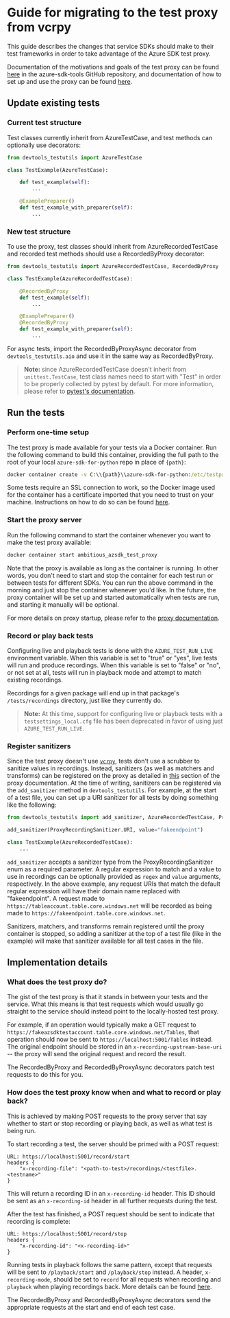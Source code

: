 # Guide for migrating to the test proxy from vcrpy

This guide describes the changes that service SDKs should make to their test frameworks in order to take advantage of
the Azure SDK test proxy.

Documentation of the motivations and goals of the test proxy can be found [here][general_docs] in the azure-sdk-tools
GitHub repository, and documentation of how to set up and use the proxy can be found [here][detailed_docs].

## Update existing tests

### Current test structure

Test classes currently inherit from AzureTestCase, and test methods can optionally use decorators:

```py
from devtools_testutils import AzureTestCase

class TestExample(AzureTestCase):

    def test_example(self):
        ...

    @ExamplePreparer()
    def test_example_with_preparer(self):
        ...
```

### New test structure

To use the proxy, test classes should inherit from AzureRecordedTestCase and recorded test methods should use a
RecordedByProxy decorator:

```py
from devtools_testutils import AzureRecordedTestCase, RecordedByProxy

class TestExample(AzureRecordedTestCase):

    @RecordedByProxy
    def test_example(self):
        ...

    @ExamplePreparer()
    @RecordedByProxy
    def test_example_with_preparer(self):
        ...
```

For async tests, import the RecordedByProxyAsync decorator from `devtools_testutils.aio` and use it in the same
way as RecordedByProxy.

> **Note:** since AzureRecordedTestCase doesn't inherit from `unittest.TestCase`, test class names need to start
> with "Test" in order to be properly collected by pytest by default. For more information, please refer to
> [pytest's documentation][pytest_collection].

## Run the tests

### Perform one-time setup

The test proxy is made available for your tests via a Docker container. Run the following command to build this
container, providing the full path to the root of your local `azure-sdk-for-python` repo in place of `{path}`:

```cmd
docker container create -v C:\\{path}\\azure-sdk-for-python:/etc/testproxy -p 5001:5001 -p 5000:5000 --name ambitious_azsdk_test_proxy azsdkengsys.azurecr.io/engsys/testproxy-lin:1035186
```

Some tests require an SSL connection to work, so the Docker image used for the container has a certificate imported
that you need to trust on your machine. Instructions on how to do so can be found [here][proxy_cert_docs].

### Start the proxy server

Run the following command to start the container whenever you want to make the test proxy available:

```cmd
docker container start ambitious_azsdk_test_proxy
```

Note that the proxy is available as long as the container is running. In other words, you don't need to start and
stop the container for each test run or between tests for different SDKs. You can run the above command in the morning
and just stop the container whenever you'd like. In the future, the proxy container will be set up and started
automatically when tests are run, and starting it manually will be optional.

For more details on proxy startup, please refer to the [proxy documentation][detailed_docs].

### Record or play back tests

Configuring live and playback tests is done with the `AZURE_TEST_RUN_LIVE` environment variable. When this variable is
set to "true" or "yes", live tests will run and produce recordings. When this variable is set to "false" or "no", or
not set at all, tests will run in playback mode and attempt to match existing recordings.

Recordings for a given package will end up in that package's `/tests/recordings` directory, just like they currently
do.

> **Note:** At this time, support for configuring live or playback tests with a `testsettings_local.cfg` file has been
> deprecated in favor of using just `AZURE_TEST_RUN_LIVE`.

### Register sanitizers

Since the test proxy doesn't use [`vcrpy`][vcrpy], tests don't use a scrubber to sanitize values in recordings.
Instead, sanitizers (as well as matchers and transforms) can be registered on the proxy as detailed in
[this][sanitizers] section of the proxy documentation. At the time of writing, sanitizers can be registered via
the `add_sanitizer` method in `devtools_testutils`. For example, at the start of a test file, you can set up a URI
sanitizer for all tests by doing something like the following:

```python
from devtools_testutils import add_sanitizer, AzureRecordedTestCase, ProxyRecordingSanitizer

add_sanitizer(ProxyRecordingSanitizer.URI, value="fakeendpoint")

class TestExample(AzureRecordedTestCase):
    ...
```

`add_sanitizer` accepts a sanitizer type from the ProxyRecordingSanitizer enum as a required parameter. A regular
expression to match and a value to use in recordings can be optionally provided as `regex` and `value` arguments,
respectively. In the above example, any request URIs that match the default regular expression will have their
domain name replaced with "fakeendpoint". A request made to `https://tableaccount.table.core.windows.net` will be
recorded as being made to `https://fakeendpoint.table.core.windows.net`.

Sanitizers, matchers, and transforms remain registered until the proxy container is stopped, so adding a sanitizer
at the top of a test file (like in the example) will make that sanitizer available for all test cases in the file.

## Implementation details

### What does the test proxy do?

The gist of the test proxy is that it stands in between your tests and the service. What this means is that test
requests which would usually go straight to the service should instead point to the locally-hosted test proxy.

For example, if an operation would typically make a GET request to
`https://fakeazsdktestaccount.table.core.windows.net/Tables`, that operation should now be sent to
`https://localhost:5001/Tables` instead. The original endpoint should be stored in an `x-recording-upstream-base-uri` --
the proxy will send the original request and record the result.

The RecordedByProxy and RecordedByProxyAsync decorators patch test requests to do this for you.

### How does the test proxy know when and what to record or play back?

This is achieved by making POST requests to the proxy server that say whether to start or stop recording or playing
back, as well as what test is being run.

To start recording a test, the server should be primed with a POST request:

```
URL: https://localhost:5001/record/start
headers {
    "x-recording-file": "<path-to-test>/recordings/<testfile>.<testname>"
}
```

This will return a recording ID in an `x-recording-id` header. This ID should be sent as an `x-recording-id` header in
all further requests during the test.

After the test has finished, a POST request should be sent to indicate that recording is complete:

```
URL: https://localhost:5001/record/stop
headers {
    "x-recording-id": "<x-recording-id>"
}
```

Running tests in playback follows the same pattern, except that requests will be sent to `/playback/start` and
`/playback/stop` instead. A header, `x-recording-mode`, should be set to `record` for all requests when recording and
`playback` when playing recordings back. More details can be found [here][detailed_docs].

The RecordedByProxy and RecordedByProxyAsync decorators send the appropriate requests at the start and end of each test
case.

[detailed_docs]: https://github.com/Azure/azure-sdk-tools/tree/main/tools/test-proxy/Azure.Sdk.Tools.TestProxy/README.md
[general_docs]: https://github.com/Azure/azure-sdk-tools/blob/main/tools/test-proxy/README.md
[proxy_cert_docs]: https://github.com/Azure/azure-sdk-tools/blob/main/tools/test-proxy/documentation/trusting-cert-per-language.md
[pytest_collection]: https://docs.pytest.org/en/latest/explanation/goodpractices.html#test-discovery
[sanitizers]: https://github.com/Azure/azure-sdk-tools/blob/main/tools/test-proxy/Azure.Sdk.Tools.TestProxy/README.md#session-and-test-level-transforms-sanitiziers-and-matchers
[vcrpy]: https://vcrpy.readthedocs.io/en/latest/

